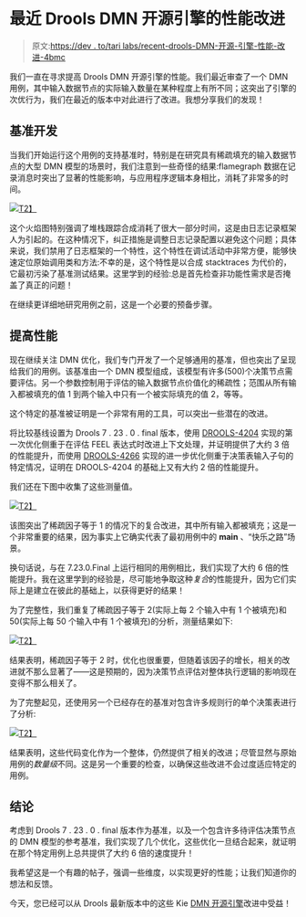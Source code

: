 # 最近 Drools DMN 开源引擎的性能改进

> 原文:[https://dev . to/tari labs/recent-drools-DMN-开源-引擎-性能-改进-4bmc](https://dev.to/tarilabs/recent-drools-dmn-open-source-engine-performance-improvements-4bmc)

我们一直在寻求提高 Drools DMN 开源引擎的性能。我们最近审查了一个 DMN 用例，其中输入数据节点的实际输入数量在某种程度上有所不同；这突出了引擎的次优行为，我们在最近的版本中对此进行了改进。我想分享我们的发现！

## [](#benchmark-development)基准开发

当我们开始运行这个用例的支持基准时，特别是在研究具有稀疏填充的输入数据节点的大型 DMN 模型的场景时，我们注意到一些奇怪的结果:flamegraph 数据在记录消息时突出了显著的性能影响，与应用程序逻辑本身相比，消耗了非常多的时间。

[![](../Images/c1fe25384a25e7515585bd064bfedea6.png)T2】](https://1.bp.blogspot.com/-l-LzjpebOKo/XVGE-M6ip5I/AAAAAAAAavo/gAFOLIV2PTE8FfdW41g0SU2eRxmfRR5EACLcBGAs/s1600/flamegraph.png)

这个火焰图特别强调了堆栈跟踪合成消耗了很大一部分时间，这是由日志记录框架人为引起的。在这种情况下，纠正措施是调整日志记录配置以避免这个问题；具体来说，我们禁用了日志框架的一个特性，这个特性在调试活动中非常方便，能够快速定位原始调用类和方法:不幸的是，这个特性是以合成 stacktraces 为代价的，它最初污染了基准测试结果。这里学到的经验:总是首先检查非功能性需求是否掩盖了真正的问题！

在继续更详细地研究用例之前，这是一个必要的预备步骤。

## [](#improving-performance)提高性能

现在继续关注 DMN 优化，我们专门开发了一个足够通用的基准，但也突出了呈现给我们的用例。该基准由一个 DMN 模型组成，该模型有许多(500)个决策节点需要评估。另一个参数控制用于评估的输入数据节点价值化的稀疏性；范围从所有输入都被填充的值 1 到两个输入中只有一个被实际填充的值 2，等等。

这个特定的基准被证明是一个非常有用的工具，可以突出一些潜在的改进。

将比较基线设置为 Drools 7 . 23 . 0 . final 版本，使用 [DROOLS-4204](https://issues.jboss.org/browse/DROOLS-4204) 实现的第一次优化侧重于在评估 FEEL 表达式时改进上下文处理，并证明提供了大约 3 倍的性能提升，而使用 [DROOLS-4266](https://issues.jboss.org/browse/DROOLS-4266) 实现的进一步优化侧重于决策表输入子句的特定情况，证明在 DROOLS-4204 的基础上又有大约 2 倍的性能提升。

我们还在下图中收集了这些测量值。

[![](../Images/a4b32bd61939fa725cc56495270954bb.png)T2】](https://1.bp.blogspot.com/-musedBeWBLs/XVGFwczABFI/AAAAAAAAavw/DAGvBeLMxGkK05yeT9VRG9jvvEgGv5WFQCLcBGAs/s1600/chart%2B%25283%2529.png)

该图突出了稀疏因子等于 1 的情况下的复合改进，其中所有输入都被填充；这是一个非常重要的结果，因为事实上它确实代表了最初用例中的 **main** 、“快乐之路”场景。

换句话说，与在 7.23.0.Final 上运行相同的用例相比，我们实现了大约 6 倍的性能提升。我在这里学到的经验是，尽可能地争取这种*复合*的性能提升，因为它们实际上是建立在彼此的基础上，以获得更好的结果！

为了完整性，我们重复了稀疏因子等于 2(实际上每 2 个输入中有 1 个被填充)和 50(实际上每 50 个输入中有 1 个被填充)的分析，测量结果如下:

[![](../Images/15e2a29cd9f743fa8b0d5811e914debb.png)T2】](https://1.bp.blogspot.com/-maGVgo4ujlM/XVGGQTUK__I/AAAAAAAAav8/1WJnm4nDKrM0hCyU4kVatRSJJ-h9rdC9gCLcBGAs/s1600/chart%2B%25282%2529.png)

结果表明，稀疏因子等于 2 时，优化也很重要，但随着该因子的增长，相关的改进就不那么显著了——这是预期的，因为决策节点评估对整体执行逻辑的影响现在变得不那么相关了。

为了完整起见，还使用另一个已经存在的基准对包含许多规则行的单个决策表进行了分析:

[![](../Images/f33085d6c08b6501c51bfccb03d7e989.png)T2】](https://1.bp.blogspot.com/-vihCDOZEsc0/XVGGVhbVkNI/AAAAAAAAawA/yxQa64vTOhI-O9Zgi0g9t5MPwS0lZ4lCwCLcBGAs/s1600/chart%2B%25284%2529.png)

结果表明，这些代码变化作为一个整体，仍然提供了相关的改进；尽管显然与原始用例的*数量级*不同。这是另一个重要的检查，以确保这些改进不会过度适应特定的用例。

## [](#conclusions)结论

考虑到 Drools 7 . 23 . 0 . final 版本作为基准，以及一个包含许多待评估决策节点的 DMN 模型的参考基准，我们实现了几个优化，这些优化一旦结合起来，就证明在那个特定用例上总共提供了大约 6 倍的速度提升！

我希望这是一个有趣的帖子，强调一些维度，以实现更好的性能；让我们知道你的想法和反馈。

今天，您已经可以从 Drools 最新版本中的这些 Kie [DMN 开源引擎](https://drools.org/learn/dmn.html)改进中受益！